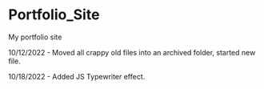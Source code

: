 # Portfolio_Site

My portfolio site

10/12/2022 - Moved all crappy old files into an archived folder, started new file.

10/18/2022 - Added JS Typewriter effect.

